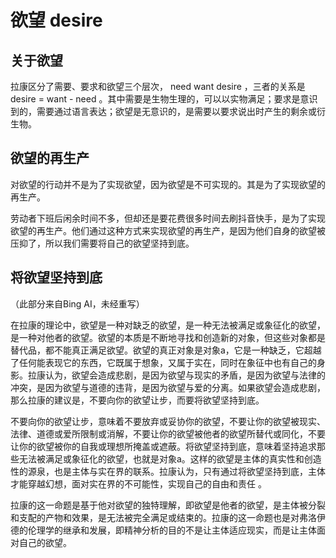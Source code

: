 # 欲望 desire

## 关于欲望

拉康区分了需要、要求和欲望三个层次， need want desire ，三者的关系是 desire = want - need 。其中需要是生物生理的，可以以实物满足；要求是意识到的，需要通过语言表达；欲望是无意识的，是需要以要求说出时产生的剩余或衍生物。

## 欲望的再生产

对欲望的行动并不是为了实现欲望，因为欲望是不可实现的。其是为了实现欲望的再生产。

劳动者下班后闲余时间不多，但却还是要花费很多时间去刷抖音快手，是为了实现欲望的再生产。他们通过这种方式来实现欲望的再生产，是因为他们自身的欲望被压抑了，所以我们需要将自己的欲望坚持到底。

## 将欲望坚持到底

（此部分来自Bing AI，未经重写）

在拉康的理论中，欲望是一种对缺乏的欲望，是一种无法被满足或象征化的欲望，是一种对他者的欲望。欲望的本质是不断地寻找和创造新的对象，但这些对象都是替代品，都不能真正满足欲望。欲望的真正对象是对象a，它是一种缺乏，它超越了任何能表现它的东西，它既属于想象，又属于实在，同时在象征中也有自己的身影。拉康认为，欲望会造成悲剧，是因为欲望与现实的矛盾，是因为欲望与法律的冲突，是因为欲望与道德的违背，是因为欲望与爱的分离。如果欲望会造成悲剧，那么拉康的建议是，不要向你的欲望让步，而要将欲望坚持到底。

不要向你的欲望让步，意味着不要放弃或妥协你的欲望，不要让你的欲望被现实、法律、道德或爱所限制或消解，不要让你的欲望被他者的欲望所替代或同化，不要让你的欲望被你的自我或理想所掩盖或遮蔽。将欲望坚持到底，意味着坚持追求那些无法被满足或象征化的欲望，也就是对象a。这样的欲望是主体的真实性和创造性的源泉，也是主体与实在界的联系。拉康认为，只有通过将欲望坚持到底，主体才能穿越幻想，面对实在界的不可能性，实现自己的自由和责任 。

拉康的这一命题是基于他对欲望的独特理解，即欲望是他者的欲望，是主体被分裂和支配的产物和效果，是无法被完全满足或结束的。拉康的这一命题也是对弗洛伊德的伦理学的继承和发展，即精神分析的目的不是让主体适应现实，而是让主体面对自己的欲望。
